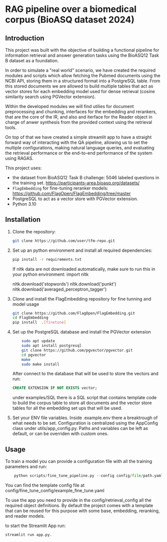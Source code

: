 # RAG pipeline over a biomedical corpus (BioASQ dataset 2024)

## Introduction

This project was built with the objective of building a functional pipeline 
for information retrieval and answer generation tasks using the BioASQ12 Task B dataset as a foundation.

In order to simulate a "real world" scenario, we have created the required modules and scripts which allow fetching the Pubmed documents using the 
NCBI API, storing them in a structured format into a PostgreSQL table. From this stored documents we are allowed to build multiple tables that
act as vector stores for each embedding model used for dense retrieval (cosine similarity search using PGVector extension).

Within the developed modules we will find utilies for document preprocessing and chunking, interfaces for the embedding and rerankers, that are the 
core of the IR, and also and iterface for the Reader object in charge of anwer synthesis from the provided context using the retrieval tools.

On top of that we have created a simple streamlit app to have a straight forward way of interacting with the QA pipeline, allowing us to set the multiple configurations, making natural language queries, and evaluating the retrieval performance or the end-to-end performance of the system using RAGAS.


This project uses:
- the dataset from BioASQ12 Task B challenge: 5046 labeled questions in the training set. https://participants-area.bioasq.org/datasets/
- `FlagEmbedding` for fine-tuning reranker models: https://github.com/FlagOpen/FlagEmbedding/tree/master
- PostgreSQL to act as a vector store with PGVector extension.
- Python 3.10

## Installation

1. Clone the repository:

   ```bash
   git clone https://github.com/user/tfm-repo.git

   ```

2. Set up an python environment and install all required dependencies:
    ```bash
    pip install -r requirements.txt
     ```
    If nltk data are not downloaded automatically, make sure to run this in your python environment:
    import nltk

    nltk.download('stopwords')
    nltk.download('punkt')
    nltk.download('averaged_perceptron_tagger')

3. Clone and install the FlagEmbedding repository for fine tunning and model usage
    ```bash
    git clone https://github.com/FlagOpen/FlagEmbedding.git
    cd FlagEmbedding
    pip install  .[finetune]
     ```

4. Set up the PostgreSQL database and install the PGVector extension
    ```bash
        sudo apt update
        sudo apt install postgresql
        git clone https://github.com/pgvector/pgvector.git
        cd pgvector
        make
        sudo make install
    ```
    After connect to the database that will be used to store the vectors and run:
    ```sql
    CREATE EXTENSION IF NOT EXISTS vector;
    ```
    under examples/SQL there is a SQL script that contains template code to build the 
    corpus table to store all documents and the vector store tables for all the embedding set ups that will be used.

5. Set your ENV file variables. Inside .example.env there a breaktrough of what needs to be set.
   Configuration is centralized using the AppConfig class under utils/app_config.py. Paths and variables can be left as default, or can be overriden with custom ones.




## Usage

To train a model you can provide a configuration file with all the training parameters and run:
```python
    python scripts/fine_tune_pipeline.py --config config/file/path.yaml --steps hn_mine score train (any or all of them can be triggered)
```
 You can find the template config file at config/fine_tune_config/example_fine_tune.yaml

 To use the app you need to provide in the config/retrieval_config all the required object definitions. By default the project comes with a template that can be reused for this purpose with some base, embedding, reranking, and reader models.

to start the Streamlit App run: 
```bash
streamlit run app.py.
```
